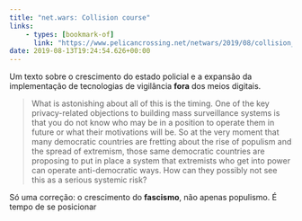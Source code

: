 ```yaml
---
title: "net.wars: Collision course"
links:
    - types: [bookmark-of]
      link: "https://www.pelicancrossing.net/netwars/2019/08/collision_course.html"
date: 2019-08-13T19:24:54.626+00:00
---
```


Um texto sobre o crescimento do estado policial e a expansão da implementação de tecnologias de vigilância **fora** dos meios digitais.

> What is astonishing about all of this is the timing. One of the key privacy-related objections to building mass surveillance systems is that you do not know who may be in a position to operate them in future or what their motivations will be. So at the very moment that many democratic countries are fretting about the rise of populism and the spread of extremism, those same democratic countries are proposing to put in place a system that extremists who get into power can operate anti-democratic ways. How can they possibly not see this as a serious systemic risk?

Só uma correção: o crescimento do **fascismo**, não apenas populismo. É tempo de se posicionar